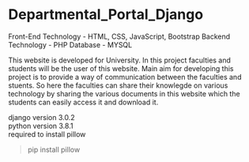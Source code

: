 # Departmental_Portal_Django

Front-End Technology - HTML, CSS, JavaScript, Bootstrap
Backend Technology - PHP
Database - MYSQL

This website is developed for University. In this project faculties and students will be the user of this website. Main aim for developing this project is to provide a way of communication between the faculties and stuents. So here the faculties can share their knowlegde on various technology by sharing the various documents in this website which the students can easily access it and download it.

django version 3.0.2<br>
python version 3.8.1<br>
required to install pillow <br>
>pip install pillow

